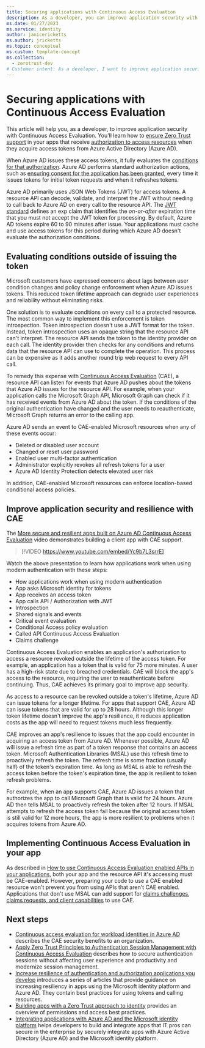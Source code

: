 ```yaml
---
title: Securing applications with Continuous Access Evaluation
description: As a developer, you can improve application security with Continuous Access Evaluation. In this article, you'll learn how to ensure Zero Trust support in your apps that receive authorization to access resources when they acquire access tokens from Azure Active Directory (Azure AD).
ms.date: 01/27/2023
ms.service: identity
author: janicericketts
ms.author: jricketts
ms.topic: conceptual
ms.custom: template-concept
ms.collection:
  - zerotrust-dev
# Customer intent: As a developer, I want to improve application security with Continuous Access Evaluation. I want to learn how to ensure Zero Trust support in my apps that receive authorization to access resources when they acquire access tokens from Azure Active Directory (Azure AD).
---
```

# Securing applications with Continuous Access Evaluation

This article will help you, as a developer, to improve application security with Continuous Access Evaluation. You'll learn how to [ensure Zero Trust support](overview.md) in your apps that receive [authorization to access resources](acquire-application-authorization-to-access-resources.md) when they acquire access tokens from Azure Active Directory (Azure AD).

When Azure AD issues these access tokens, it fully evaluates the [conditions for that authorization](/azure/active-directory/conditional-access/overview). Azure AD performs standard authorization actions, such as [ensuring consent for the application has been granted](identity.md), every time it issues tokens for initial token requests and when it refreshes tokens.

Azure AD primarily uses JSON Web Tokens (JWT) for access tokens. A resource API can decode, validate, and interpret the JWT without needing to call back to Azure AD on every call to the resource API. The [JWT standard](https://www.rfc-editor.org/rfc/rfc7519) defines an exp claim that identifies the *on-or-after* expiration time that you must not accept the JWT token for processing. By default, Azure AD tokens expire 60 to 90 minutes after issue. Your applications must cache and use access tokens for this period during which Azure AD doesn't evaluate the authorization conditions.

## Evaluating conditions outside of issuing the token

Microsoft customers have expressed concerns about lags between user condition changes and policy change enforcement when Azure AD issues tokens. This reduced token lifetime approach can degrade user experiences and reliability without eliminating risks.

One solution is to evaluate conditions on every call to a protected resource. The most common way to implement this enforcement is token introspection. Token introspection doesn't use a JWT format for the token. Instead, token introspection uses an opaque string that the resource API can't interpret. The resource API sends the token to the identity provider on each call. The identity provider then checks for any conditions and returns data that the resource API can use to complete the operation. This process can be expensive as it adds another round trip web request to every API call.

To remedy this expense with [Continuous Access Evaluation](/azure/active-directory/conditional-access/concept-continuous-access-evaluation) (CAE), a resource API can listen for events that Azure AD pushes about the tokens that Azure AD issues for the resource API. For example, when your application calls the Microsoft Graph API, Microsoft Graph can check if it has received events from Azure AD about the token. If the conditions of the original authentication have changed and the user needs to reauthenticate, Microsoft Graph returns an error to the calling app.

Azure AD sends an event to CAE-enabled Microsoft resources when any of these events occur:

- Deleted or disabled user account
- Changed or reset user password
- Enabled user multi-factor authentication
- Administrator explicitly revokes all refresh tokens for a user
- Azure AD Identity Protection detects elevated user risk

In addition, CAE-enabled Microsoft resources can enforce location-based conditional access policies.

## Improve application security and resilience with CAE

The [More secure and resilient apps built on Azure AD Continuous Access Evaluation](https://www.youtube.com/watch?v=Yc9b7L3srrE) video demonstrates building a client app with CAE support.

> [!VIDEO https://www.youtube.com/embed/Yc9b7L3srrE]

Watch the above presentation to learn how applications work when using modern authentication with these steps:

- How applications work when using modern authentication
- App asks Microsoft identity for tokens
- App receives an access token
- App calls API / Authorization with JWT
- Introspection
- Shared signals and events
- Critical event evaluation
- Conditional Access policy evaluation
- Called API Continuous Access Evaluation
- Claims challenge

Continuous Access Evaluation enables an application's authorization to access a resource revoked outside the lifetime of the access token. For example, an application has a token that is valid for 75 more minutes. A user has a high-risk state due to breached credentials. CAE will block the app's access to the resource, requiring the user to reauthenticate before continuing. Thus, CAE achieves its primary goal to improve app security.

As access to a resource can be revoked outside a token's lifetime, Azure AD can issue tokens for a longer lifetime. For apps that support CAE, Azure AD can issue tokens that are valid for up to 28 hours. Although this longer token lifetime doesn't improve the app's resilience, it reduces application costs as the app will need to request tokens much less frequently.

CAE improves an app's resilience to issues that the app could encounter in acquiring an access token from Azure AD. Whenever possible, Azure AD will issue a refresh time as part of a token response that contains an access token. Microsoft Authentication Libraries (MSAL) use this refresh time to proactively refresh the token. The refresh time is some fraction (usually half) of the token's expiration time. As long as MSAL is able to refresh the access token before the token's expiration time, the app is resilient to token refresh problems.

For example, when an app supports CAE, Azure AD issues a token that authorizes the app to call Microsoft Graph that is valid for 24 hours. Azure AD then tells MSAL to proactively refresh the token after 12 hours. If MSAL attempts to refresh the access token fail because the original access token is still valid for 12 more hours, the app is more resilient to problems when it acquires tokens from Azure AD.

## Implementing Continuous Access Evaluation in your app

As described in [How to use Continuous Access Evaluation enabled APIs in your applications](/azure/active-directory/develop/app-resilience-continuous-access-evaluation?tabs=dotnet), both your app and the resource API it's accessing must be CAE-enabled. However, preparing your code to use a CAE enabled resource won't prevent you from using APIs that aren't CAE enabled. Applications that don't use MSAL can add support for [claims challenges, claims requests, and client capabilities](/azure/active-directory/develop/claims-challenge?tabs=dotnet) to use CAE.

## Next steps

- [Continuous access evaluation for workload identities in Azure AD](/azure/active-directory/conditional-access/concept-continuous-access-evaluation-workload) describes the CAE security benefits to an organization.
- [Apply Zero Trust Principles to Authentication Session Management with Continuous Access Evaluation](https://techcommunity.microsoft.com/t5/security-compliance-and-identity/apply-zero-trust-principles-to-authentication-session-management/ba-p/3615343) describes how to secure authentication sessions without affecting user experience and productivity and modernize session management.
- [Increase resilience of authentication and authorization applications you develop](/azure/active-directory/fundamentals/resilience-app-development-overview) introduces a series of articles that provide guidance on increasing resiliency in apps using the Microsoft identity platform and Azure AD. They contain best practices for using tokens and calling resources.
- [Building apps with a Zero Trust approach to identity](identity.md) provides an overview of permissions and access best practices.
- [Integrating applications with Azure AD and the Microsoft identity platform](integrate-apps-with-azure-ad-microsoft-identity-platform.md) helps developers to build and integrate apps that IT pros can secure in the enterprise by securely integrate apps with Azure Active Directory (Azure AD) and the Microsoft identity platform.
